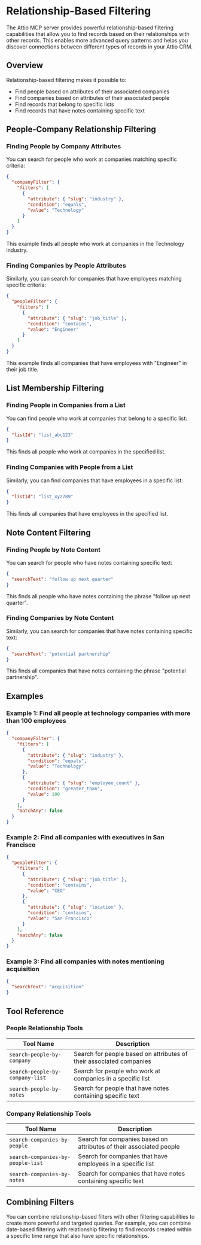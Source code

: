 # Relationship-Based Filtering

The Attio MCP server provides powerful relationship-based filtering capabilities that allow you to find records based on their relationships with other records. This enables more advanced query patterns and helps you discover connections between different types of records in your Attio CRM.

## Overview

Relationship-based filtering makes it possible to:

- Find people based on attributes of their associated companies
- Find companies based on attributes of their associated people
- Find records that belong to specific lists
- Find records that have notes containing specific text

## People-Company Relationship Filtering

### Finding People by Company Attributes

You can search for people who work at companies matching specific criteria:

```json
{
  "companyFilter": {
    "filters": [
      {
        "attribute": { "slug": "industry" },
        "condition": "equals",
        "value": "Technology"
      }
    ]
  }
}
```

This example finds all people who work at companies in the Technology industry.

### Finding Companies by People Attributes

Similarly, you can search for companies that have employees matching specific criteria:

```json
{
  "peopleFilter": {
    "filters": [
      {
        "attribute": { "slug": "job_title" },
        "condition": "contains",
        "value": "Engineer"
      }
    ]
  }
}
```

This example finds all companies that have employees with "Engineer" in their job title.

## List Membership Filtering

### Finding People in Companies from a List

You can find people who work at companies that belong to a specific list:

```json
{
  "listId": "list_abc123"
}
```

This finds all people who work at companies in the specified list.

### Finding Companies with People from a List

Similarly, you can find companies that have employees in a specific list:

```json
{
  "listId": "list_xyz789"
}
```

This finds all companies that have employees in the specified list.

## Note Content Filtering

### Finding People by Note Content

You can search for people who have notes containing specific text:

```json
{
  "searchText": "follow up next quarter"
}
```

This finds all people who have notes containing the phrase "follow up next quarter".

### Finding Companies by Note Content

Similarly, you can search for companies that have notes containing specific text:

```json
{
  "searchText": "potential partnership"
}
```

This finds all companies that have notes containing the phrase "potential partnership".

## Examples

### Example 1: Find all people at technology companies with more than 100 employees

```json
{
  "companyFilter": {
    "filters": [
      {
        "attribute": { "slug": "industry" },
        "condition": "equals",
        "value": "Technology"
      },
      {
        "attribute": { "slug": "employee_count" },
        "condition": "greater_than",
        "value": 100
      }
    ],
    "matchAny": false
  }
}
```

### Example 2: Find all companies with executives in San Francisco

```json
{
  "peopleFilter": {
    "filters": [
      {
        "attribute": { "slug": "job_title" },
        "condition": "contains",
        "value": "CEO"
      },
      {
        "attribute": { "slug": "location" },
        "condition": "contains",
        "value": "San Francisco"
      }
    ],
    "matchAny": false
  }
}
```

### Example 3: Find all companies with notes mentioning acquisition

```json
{
  "searchText": "acquisition"
}
```

## Tool Reference

### People Relationship Tools

| Tool Name | Description |
|-----------|-------------|
| `search-people-by-company` | Search for people based on attributes of their associated companies |
| `search-people-by-company-list` | Search for people who work at companies in a specific list |
| `search-people-by-notes` | Search for people that have notes containing specific text |

### Company Relationship Tools

| Tool Name | Description |
|-----------|-------------|
| `search-companies-by-people` | Search for companies based on attributes of their associated people |
| `search-companies-by-people-list` | Search for companies that have employees in a specific list |
| `search-companies-by-notes` | Search for companies that have notes containing specific text |

## Combining Filters

You can combine relationship-based filters with other filtering capabilities to create more powerful and targeted queries. For example, you can combine date-based filtering with relationship filtering to find records created within a specific time range that also have specific relationships.